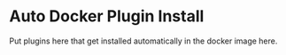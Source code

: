 # Auto Docker Plugin Install

Put plugins here that get installed automatically in the docker image here.
